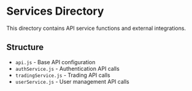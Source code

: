 
# Services Directory

This directory contains API service functions and external integrations.

## Structure
- `api.js` - Base API configuration
- `authService.js` - Authentication API calls
- `tradingService.js` - Trading API calls
- `userService.js` - User management API calls
